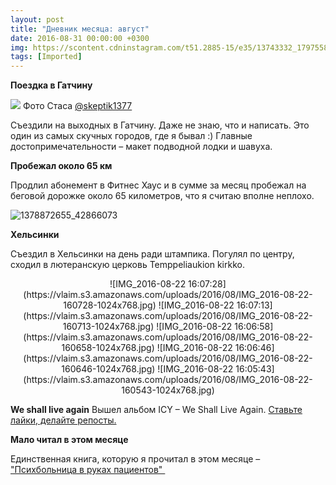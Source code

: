 ```yaml
---
layout: post
title: "Дневник месяца: август"
date: 2016-08-31 00:00:00 +0300
img: https://scontent.cdninstagram.com/t51.2885-15/e35/13743332_179755835777573_12993871_n.jpg
tags: [Imported]
---
```


**Поездка в Гатчину**

![](https://scontent.cdninstagram.com/t51.2885-15/e35/13743332_179755835777573_12993871_n.jpg) Фото Стаса  [@skeptik1377](https://www.instagram.com/p/BIxVxpDgGkd/)

Съездили на выходных в Гатчину. Даже не знаю, что и написать. Это один из самых скучных городов, где я бывал :) 
Главные достопримечательности – макет подводной лодки и шавуха. 

**Пробежал около 65 км**

Продлил абонемент в Фитнес Хаус и в сумме за месяц пробежал на беговой дорожке около 65 километров, что я считаю вполне неплохо.

![1378872655_42866073](https://vlaim.s3.amazonaws.com/uploads/2016/09/1378872655_42866073.gif)

**Хельсинки**

Съездил в Хельсинки на день ради штампика. Погулял по центру, сходил в лютеранскую церковь Temppeliaukion kirkko.

<center>![IMG_2016-08-22 16:07:28](https://vlaim.s3.amazonaws.com/uploads/2016/08/IMG_2016-08-22-160728-1024x768.jpg) ![IMG_2016-08-22 16:07:13](https://vlaim.s3.amazonaws.com/uploads/2016/08/IMG_2016-08-22-160713-1024x768.jpg) ![IMG_2016-08-22 16:06:58](https://vlaim.s3.amazonaws.com/uploads/2016/08/IMG_2016-08-22-160658-1024x768.jpg) ![IMG_2016-08-22 16:06:46](https://vlaim.s3.amazonaws.com/uploads/2016/08/IMG_2016-08-22-160646-1024x768.jpg) ![IMG_2016-08-22 16:05:43](https://vlaim.s3.amazonaws.com/uploads/2016/08/IMG_2016-08-22-160543-1024x768.jpg)</center>

**We shall live again**
Вышел альбом ICY – We Shall Live Again. [Ставьте лайки, делайте репосты.](https://blog.alexeyev.me/2016/08/icy-we-shall-live-again/ "We shall live again")

**Мало читал в этом месяце**

Единственная книга, которую я прочитал в этом месяце – ["Психбольница в руках пациентов" ](https://blog.alexeyev.me/2016/08/cooper/ "Книга #14: Алан Купер – Психбольница в руках пациентов")